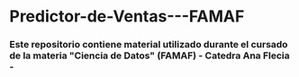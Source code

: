 # Predictor-de-Ventas---FAMAF
### Este repositorio contiene material utilizado durante el cursado de la materia "Ciencia de Datos" (FAMAF) - Catedra Ana Flecia -
